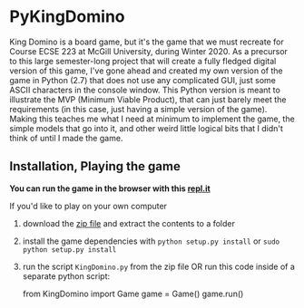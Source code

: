 # PyKingDomino

King Domino is a board game, but it's the game that we must recreate for Course ECSE 223 at McGill University, during Winter 2020.  As a precursor to this large semester-long project that will create a fully fledged digital version of this game, I've gone ahead and created my own version of the game in Python (2.7) that does not use any complicated GUI, just some ASCII characters in the console window.  This Python version is meant to illustrate the MVP (Minimum Viable Product), that can just barely meet the requirements (in this case, just having a simple version of the game).  Making this teaches me what I need at minimum to implement the game, the simple models that go into it, and other weird little logical bits that I didn't think of until I made the game.

## Installation, Playing the game

**You can run the game in the browser with this [repl.it](https://PyKingDomino.ryanau.repl.run)**

If you'd like to play on your own computer
1. download the [zip file](https://github.com/auryan898/PyKingDomino/archive/master.zip) and extract the contents to a folder
2. install the game dependencies with `python setup.py install` or `sudo python setup.py install`
3. run the script `KingDomino.py` from the zip file OR run this code inside of a separate python script:

    from KingDomino import Game
    game = Game()
    game.run()
